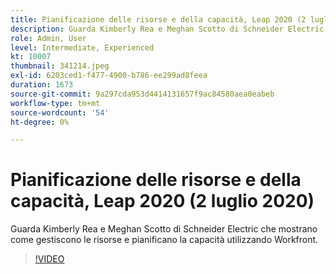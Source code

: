 ```yaml
---
title: Pianificazione delle risorse e della capacità, Leap 2020 (2 luglio 2020)
description: Guarda Kimberly Rea e Meghan Scotto di Schneider Electric che mostrano come gestiscono le risorse e pianificano la capacità utilizzando Workfront.
role: Admin, User
level: Intermediate, Experienced
kt: 10007
thumbnail: 341214.jpeg
exl-id: 6203ced1-f477-4900-b786-ee299ad8feea
duration: 1673
source-git-commit: 9a297cda953d4414131657f9ac84580aea0eabeb
workflow-type: tm+mt
source-wordcount: '54'
ht-degree: 0%

---
```


# Pianificazione delle risorse e della capacità, Leap 2020 (2 luglio 2020)

Guarda Kimberly Rea e Meghan Scotto di Schneider Electric che mostrano come gestiscono le risorse e pianificano la capacità utilizzando Workfront.

>[!VIDEO](https://video.tv.adobe.com/v/341214/?quality=12&learn=on)
